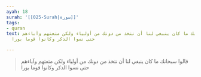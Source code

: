 ```yaml
---
ayah: 18
surah: '[[025-Surah|سورة]]'
tags:
- quran
text: قالوا سبحانك ما كان ينبغي لنا أن نتخذ من دونك من أولياء ولكن متعتهم وآباءهم
  حتى نسوا الذكر وكانوا قوما بورا

---
```

> قالوا سبحانك ما كان ينبغي لنا أن نتخذ من دونك من أولياء ولكن متعتهم وآباءهم حتى نسوا الذكر وكانوا قوما بورا
